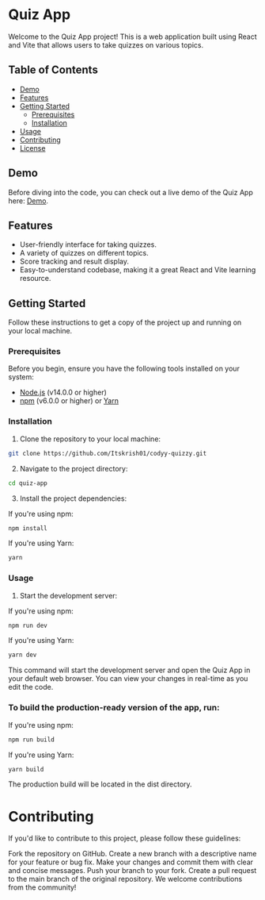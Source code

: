 # Quiz App

Welcome to the Quiz App project! This is a web application built using React and Vite that allows users to take quizzes on various topics.

## Table of Contents

- [Demo](#demo)
- [Features](#features)
- [Getting Started](#getting-started)
  - [Prerequisites](#prerequisites)
  - [Installation](#installation)
- [Usage](#usage)
- [Contributing](#contributing)
- [License](#license)

## Demo

Before diving into the code, you can check out a live demo of the Quiz App here: [Demo](https://itskrish01-coddy-quzzy.netlify.app/).

## Features

- User-friendly interface for taking quizzes.
- A variety of quizzes on different topics.
- Score tracking and result display.
- Easy-to-understand codebase, making it a great React and Vite learning resource.

## Getting Started

Follow these instructions to get a copy of the project up and running on your local machine.

### Prerequisites

Before you begin, ensure you have the following tools installed on your system:

- [Node.js](https://nodejs.org/) (v14.0.0 or higher)
- [npm](https://www.npmjs.com/) (v6.0.0 or higher) or [Yarn](https://yarnpkg.com/)

### Installation

1. Clone the repository to your local machine:

```bash
git clone https://github.com/Itskrish01/codyy-quizzy.git
```

2. Navigate to the project directory:

```bash
cd quiz-app
```

3. Install the project dependencies:

If you're using npm:

```bash
npm install
```

If you're using Yarn:

```bash
yarn
```

### Usage

1. Start the development server:

If you're using npm:

```bash
npm run dev
```

If you're using Yarn:

```bash
yarn dev
```

This command will start the development server and open the Quiz App in your default web browser. You can view your changes in real-time as you edit the code.

### To build the production-ready version of the app, run:

If you're using npm:

```bash
npm run build
```

If you're using Yarn:

```bash
yarn build
```

The production build will be located in the dist directory.

# Contributing

If you'd like to contribute to this project, please follow these guidelines:

Fork the repository on GitHub.
Create a new branch with a descriptive name for your feature or bug fix.
Make your changes and commit them with clear and concise messages.
Push your branch to your fork.
Create a pull request to the main branch of the original repository.
We welcome contributions from the community!
